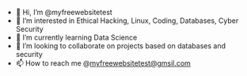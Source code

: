 - 👋 Hi, I’m @myfreewebsitetest
- 👀 I’m interested in Ethical Hacking, Linux, Coding, Databases, Cyber Security
- 🌱 I’m currently learning Data Science
- 💞️ I’m looking to collaborate on projects based on databases and security
- 📫 How to reach me @myfreewebsitetest@gmsil.com

<!---
myfreewebsitetest/myfreewebsitetest is a ✨ special ✨ repository because its `README.md` (this file) appears on your GitHub profile.
You can click the Preview link to take a look at your changes.
--->
